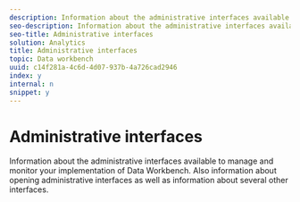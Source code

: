 ```yaml
---
description: Information about the administrative interfaces available to manage and monitor your implementation of Data Workbench. Also information about opening administrative interfaces as well as information about several other interfaces.
seo-description: Information about the administrative interfaces available to manage and monitor your implementation of Data Workbench. Also information about opening administrative interfaces as well as information about several other interfaces.
seo-title: Administrative interfaces
solution: Analytics
title: Administrative interfaces
topic: Data workbench
uuid: c14f281a-4c6d-4d07-937b-4a726cad2946
index: y
internal: n
snippet: y
---
```


# Administrative interfaces

Information about the administrative interfaces available to manage and monitor your implementation of Data Workbench. Also information about opening administrative interfaces as well as information about several other interfaces.

